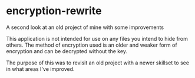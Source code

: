 # encryption-rewrite
 A second look at an old project of mine with some improvements

This application is not intended for use on any files you intend to hide from others.
The method of encryption used is an older and weaker form of encryption and can be decrypted without the key.

The purpose of this was to revisit an old project with a newer skillset to see in what areas I've improved.
